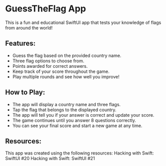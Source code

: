 # GuessTheFlag App
 This is a fun and educational SwiftUI app that tests your knowledge of flags from around the world!

## Features:
- Guess the flag based on the provided country name.
- Three flag options to choose from.
- Points awarded for correct answers.
- Keep track of your score throughout the game.
- Play multiple rounds and see how well you improve!

## How to Play:
- The app will display a country name and three flags.
- Tap the flag that belongs to the displayed country.
- The app will tell you if your answer is correct and update your score.
- The game continues until you answer 8 questions correctly.
- You can see your final score and start a new game at any time.

## Resources:
This app was created using the following resources:
Hacking with Swift: SwiftUI #20
Hacking with Swift: SwiftUI #21
